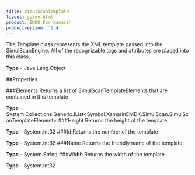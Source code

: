 ```yaml
---
title: SimulScanTemplate
layout: guide.html 
product: EMDK For Xamarin 
productversion: '2.4' 
---
```

The Template class represents the XML template passed into the SimulScanEngine. All of the recognizable tags and attributes are placed into this class.


**Type** - Java.Lang.Object

##Properties

###Elements
Returns a list of SimulScanTemplateElements that are contained in this template

**Type** - System.Collections.Generic.IList<Symbol.XamarinEMDK.SimulScan.SimulScanTemplateElement>
###Height
Returns the height of the template

**Type** - System.Int32
###Id
Returns the number of the template

**Type** - System.Int32
###Name
Returns the friendly name of the template

**Type** - System.String
###Width
Returns the width of the template

**Type** - System.Int32


